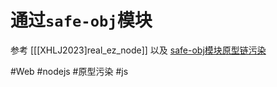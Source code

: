 # 通过`safe-obj`模块

参考 [[[XHLJ2023]real_ez_node]]
以及 [safe-obj模块原型链污染](https://xz.aliyun.com/t/12053#toc-17)

#Web #nodejs #原型污染 #js 